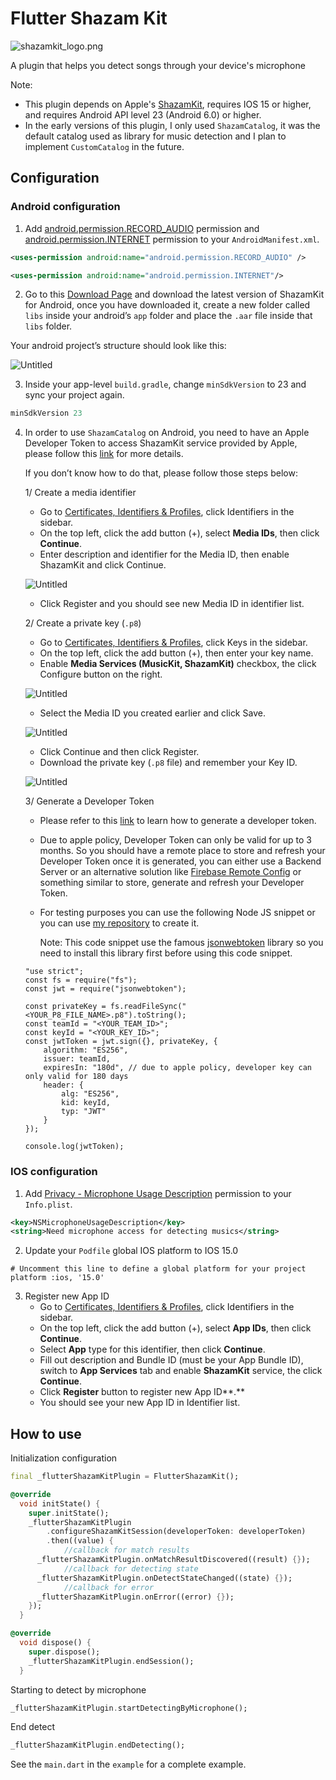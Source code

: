 # Flutter Shazam Kit

![shazamkit_logo.png](images/shazamkit_logo.png)

A plugin that helps you detect songs through your device's microphone

Note: 

- This plugin depends on Apple's [ShazamKit](https://developer.apple.com/shazamkit/), requires IOS 15 or higher, and requires Android API level 23 (Android 6.0) or higher.
- In the early versions of this plugin, I only used `ShazamCatalog`, it was the default catalog used as library for music detection and I plan to implement `CustomCatalog` in the future.

## Configuration

### Android configuration

1. Add [android.permission.RECORD_AUDIO](https://developer.android.com/reference/android/Manifest.permission#RECORD_AUDIO) permission and [android.permission.INTERNET](https://developer.android.com/reference/android/Manifest.permission#INTERNET) permission  to your `AndroidManifest.xml`.

```xml
<uses-permission android:name="android.permission.RECORD_AUDIO" />

<uses-permission android:name="android.permission.INTERNET"/>
```

2. Go to this [Download Page](https://developer.apple.com/download/all/?q=Android%20ShazamKit) and download the latest version of ShazamKit for Android, once you have downloaded it, create a new folder called `libs` inside your android’s `app` folder and place the `.aar` file inside that `libs` folder.

Your android project’s structure should look like this:

![Untitled](images/android-project-structure.png)

3. Inside your app-level `build.gradle`, change `minSdkVersion` to 23 and sync your project again.

```groovy
minSdkVersion 23
```

4. In order to use `ShazamCatalog` on Android, you need to have an Apple Developer Token to access ShazamKit service provided by Apple, please follow this [link](https://help.apple.com/developer-account/#/deva27624586) for more details.
    
    If you don’t know how to do that, please follow those steps below:
    
    1/ Create a media identifier
    
    - Go to [Certificates, Identifiers & Profiles](https://developer.apple.com/account/resources), click Identifiers in the sidebar.
    - On the top left, click the add button (+), select **Media IDs**, then click **Continue**.
    - Enter description and identifier for the Media ID, then enable ShazamKit and click Continue.
    
    ![Untitled](images/music-services-android.png)
    
    - Click Register and you should see new Media ID in identifier list.
    
    2/ Create a private key (`.p8`)
    
    - Go to [Certificates, Identifiers & Profiles](https://developer.apple.com/account/resources), click Keys in the sidebar.
    - On the top left, click the add button (+), then enter your key name.
    - Enable **Media Services (MusicKit, ShazamKit)** checkbox, the click Configure button on the right.
    
    ![Untitled](images/media-id-android.png)
    
    - Select the Media ID you created earlier and click Save.
    
    ![Untitled](images/media-id.png)
    
    - Click Continue and then click Register.
    - Download the private key (`.p8` file) and remember your Key ID.
    
    ![Untitled](images/private-key-android.png)
    
    3/ Generate a Developer Token
    
    - Please refer to this [link](https://developer.apple.com/documentation/applemusicapi/generating_developer_tokens) to learn how to generate a developer token.
    - Due to apple policy, Developer Token can only be valid for up to 3 months. So you should have a remote place to store and refresh your Developer Token once it is generated, you can either use a Backend Server or an alternative solution like [Firebase Remote Config](https://firebase.google.com/products/remote-config?gclid=Cj0KCQjw1bqZBhDXARIsANTjCPLa35qab-Sc8xEPfTHU2wZ3g46jJqkwgvtHrEy_11v4N280KrTyfxgaAhwCEALw_wcB&gclsrc=aw.ds) or something similar to store, generate and refresh your Developer Token.
    - For testing purposes you can use the following Node JS snippet or you can use [my repository](https://github.com/ssttonn/nodewebtoken) to create it.
        
        Note: This code snippet use the famous [jsonwebtoken](https://www.npmjs.com/package/jsonwebtoken) library so you need to install this library first before using this code snippet.
        
    
    ```
    "use strict";
    const fs = require("fs");
    const jwt = require("jsonwebtoken");
    
    const privateKey = fs.readFileSync("<YOUR_P8_FILE_NAME>.p8").toString();
    const teamId = "<YOUR_TEAM_ID>";
    const keyId = "<YOUR_KEY_ID>";
    const jwtToken = jwt.sign({}, privateKey, {
        algorithm: "ES256",
        issuer: teamId,
        expiresIn: "180d", // due to apple policy, developer key can only valid for 180 days
        header: {
            alg: "ES256",
            kid: keyId,
            typ: "JWT"
        }
    });
    
    console.log(jwtToken);
    ```
    

### IOS configuration

1. Add [Privacy - Microphone Usage Description](https://developer.apple.com/documentation/bundleresources/information_property_list/nsmicrophoneusagedescription) permission to your `Info.plist`.

```xml
<key>NSMicrophoneUsageDescription</key>
<string>Need microphone access for detecting musics</string>
```

2. Update your `Podfile` global IOS platform to IOS 15.0

```
# Uncomment this line to define a global platform for your project
platform :ios, '15.0'
```

3. Register new App ID
    - Go to [Certificates, Identifiers & Profiles](https://developer.apple.com/account/resources), click Identifiers in the sidebar.
    - On the top left, click the add button (+), select ****App IDs****, then click **Continue**.
    - Select **App** type for this identifier, then click **Continue**.
    - Fill out description and Bundle ID (must be your App Bundle ID), switch to **App Services** tab and enable **ShazamKit** service, the click **Continue**.
    - Click **Register** button to register new App ID**.**
    - You should see your new App ID in Identifier list.

## How to use

Initialization configuration

```dart
final _flutterShazamKitPlugin = FlutterShazamKit();

@override
  void initState() {
    super.initState();
    _flutterShazamKitPlugin
        .configureShazamKitSession(developerToken: developerToken)
        .then((value) {
			//callback for match results
      _flutterShazamKitPlugin.onMatchResultDiscovered((result) {});
			//callback for detecting state
      _flutterShazamKitPlugin.onDetectStateChanged((state) {});
			//callback for error
      _flutterShazamKitPlugin.onError((error) {});
    });
  }

@override
  void dispose() {
    super.dispose();
    _flutterShazamKitPlugin.endSession();
  }
```

 Starting to detect by microphone

```dart
_flutterShazamKitPlugin.startDetectingByMicrophone();
```

End detect

```dart
_flutterShazamKitPlugin.endDetecting();
```

See the `main.dart` in the `example` for a complete example.

